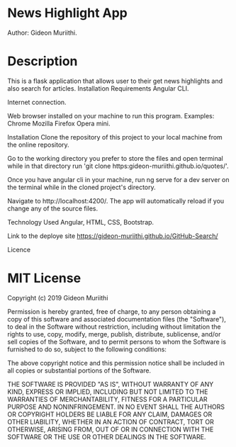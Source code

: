 # News Highlight App
Author: Gideon Muriithi.

# Description
This is a flask application that allows user to their get news highlights and also search for articles.
Installation Requirements
Angular CLI.

Internet connection.

Web browser installed on your machine to run this program. Examples: Chrome Mozilla Firefox Opera mini.

Installation
Clone the repository of this project to your local machine from the online repository.

Go to the working directory you prefer to store the files and open terminal while in that directory run 'git clone https:gideon-muriithi.github.io/quotes/'.

Once you have angular cli in your machine, run ng serve for a dev server on the terminal while in the cloned project's directory.

Navigate to http://localhost:4200/. The app will automatically reload if you change any of the source files.

Technology Used
Angular, HTML, CSS, Bootstrap.

Link to the deploye site
https://gideon-muriithi.github.io/GitHub-Search/

Licence
# MIT License
Copyright (c) 2019 Gideon Muriithi

Permission is hereby granted, free of charge, to any person obtaining a copy of this software and associated documentation files (the "Software"), to deal in the Software without restriction, including without limitation the rights to use, copy, modify, merge, publish, distribute, sublicense, and/or sell copies of the Software, and to permit persons to whom the Software is furnished to do so, subject to the following conditions:

The above copyright notice and this permission notice shall be included in all copies or substantial portions of the Software.

THE SOFTWARE IS PROVIDED "AS IS", WITHOUT WARRANTY OF ANY KIND, EXPRESS OR IMPLIED, INCLUDING BUT NOT LIMITED TO THE WARRANTIES OF MERCHANTABILITY, FITNESS FOR A PARTICULAR PURPOSE AND NONINFRINGEMENT. IN NO EVENT SHALL THE AUTHORS OR COPYRIGHT HOLDERS BE LIABLE FOR ANY CLAIM, DAMAGES OR OTHER LIABILITY, WHETHER IN AN ACTION OF CONTRACT, TORT OR OTHERWISE, ARISING FROM, OUT OF OR IN CONNECTION WITH THE SOFTWARE OR THE USE OR OTHER DEALINGS IN THE SOFTWARE.